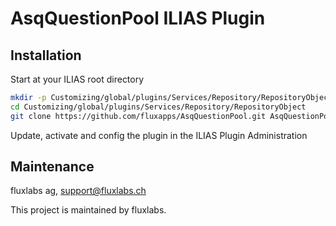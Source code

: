# AsqQuestionPool ILIAS Plugin

## Installation

Start at your ILIAS root directory

```bash
mkdir -p Customizing/global/plugins/Services/Repository/RepositoryObject
cd Customizing/global/plugins/Services/Repository/RepositoryObject
git clone https://github.com/fluxapps/AsqQuestionPool.git AsqQuestionPool
```

Update, activate and config the plugin in the ILIAS Plugin Administration

## Maintenance
fluxlabs ag, support@fluxlabs.ch

This project is maintained by fluxlabs. 
